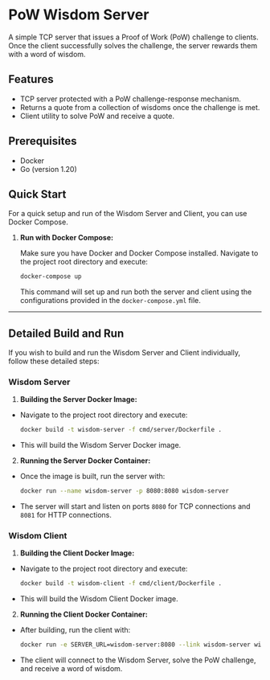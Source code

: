 # PoW Wisdom Server

A simple TCP server that issues a Proof of Work (PoW) challenge to clients. Once the client successfully solves the
challenge, the server rewards them with a word of wisdom.

## Features

- TCP server protected with a PoW challenge-response mechanism.
- Returns a quote from a collection of wisdoms once the challenge is met.
- Client utility to solve PoW and receive a quote.

## Prerequisites

- Docker
- Go (version 1.20)

## Quick Start

For a quick setup and run of the Wisdom Server and Client, you can use Docker Compose.

1. **Run with Docker Compose:**

   Make sure you have Docker and Docker Compose installed. Navigate to the project root directory and execute:

    ```bash
    docker-compose up
    ```

   This command will set up and run both the server and client using the configurations provided in the `docker-compose.yml` file.

---

## Detailed Build and Run

If you wish to build and run the Wisdom Server and Client individually, follow these detailed steps:

### Wisdom Server

1. **Building the Server Docker Image:**
  - Navigate to the project root directory and execute:
    ```bash
    docker build -t wisdom-server -f cmd/server/Dockerfile .
    ```
  - This will build the Wisdom Server Docker image.

2. **Running the Server Docker Container:**
  - Once the image is built, run the server with:
    ```bash
    docker run --name wisdom-server -p 8080:8080 wisdom-server
    ```
  - The server will start and listen on ports `8080` for TCP connections and `8081` for HTTP connections.

### Wisdom Client

1. **Building the Client Docker Image:**
  - Navigate to the project root directory and execute:
    ```bash
    docker build -t wisdom-client -f cmd/client/Dockerfile .
    ```
  - This will build the Wisdom Client Docker image.

2. **Running the Client Docker Container:**
  - After building, run the client with:
    ```bash
    docker run -e SERVER_URL=wisdom-server:8080 --link wisdom-server wisdom-client
    ```
  - The client will connect to the Wisdom Server, solve the PoW challenge, and receive a word of wisdom.
